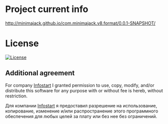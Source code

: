 # Project current info
http://minimajack.github.io/com.minimajack.v8.format/0.0.1-SNAPSHOT/

# License

[![License](https://img.shields.io/badge/license-CCANS4-green.svg)](https://github.com/MinimaJack/com.minimajack.v8.format/blob/develop/LICENSE)

## Additional agreement

For company [Infostart](https://infostart.ru/) I granted permission to use, copy, modify, and/or distribute this software for any purpose with or without fee is hereb, without restriction.

Для компании [Infostart](https://infostart.ru/) я предоставил разрешение на использование, копирование, изменение и/или распространение этого программного обеспечения для любых целей за плату или без нее без ограничений.
